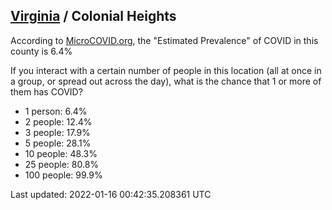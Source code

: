 
## [Virginia](/united-states/virginia) / Colonial Heights

According to [MicroCOVID.org](http://microcovid.org),
the "Estimated Prevalence" of COVID in this county is 6.4%

If you interact with a certain number of people in this location
(all at once in a group, or spread out across the day), what is the chance that
1 or more of them has COVID?

- 1 person: 6.4%
- 2 people: 12.4%
- 3 people: 17.9%
- 5 people: 28.1%
- 10 people: 48.3%
- 25 people: 80.8%
- 100 people: 99.9%

Last updated: 2022-01-16 00:42:35.208361 UTC
